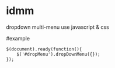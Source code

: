idmm
====

dropdown multi-menu use javascript & css

#example

	$(document).ready(function(){
		$('#dropMenu').dropDownMenu({});
	});
